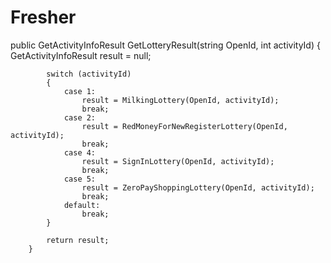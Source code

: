 # Fresher
 public GetActivityInfoResult GetLotteryResult(string OpenId, int activityId)
        {
            GetActivityInfoResult result = null;

            switch (activityId)
            {
                case 1:
                    result = MilkingLottery(OpenId, activityId);
                    break;
                case 2:
                    result = RedMoneyForNewRegisterLottery(OpenId, activityId);
                    break;
                case 4:
                    result = SignInLottery(OpenId, activityId);
                    break;
                case 5:
                    result = ZeroPayShoppingLottery(OpenId, activityId);
                    break;
                default:
                    break;
            }

            return result;
        }
